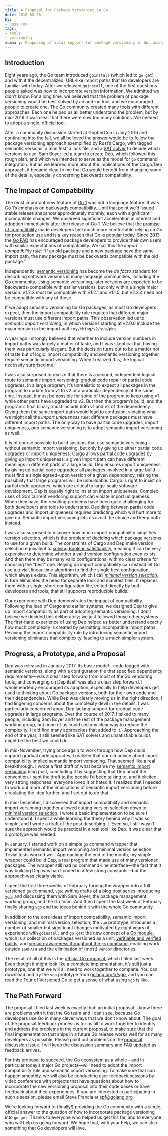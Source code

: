 ```yaml
---
title: A Proposal for Package Versioning in Go
date: 2018-03-26
by:
- Russ Cox
tags:
- tools
- versioning
summary: Proposing official support for package versioning in Go, using Go modules.
---
```


## Introduction

Eight years ago, the Go team introduced `goinstall`
(which led to `go get`)
and with it the decentralized, URL-like import paths
that Go developers are familiar with today.
After we released `goinstall`, one of the first questions people asked
was how to incorporate version information.
We admitted we didn’t know.
For a long time, we believed that the problem of package versioning
would be best solved by an add-on tool,
and we encouraged people to create one.
The Go community created many tools with different approaches.
Each one helped us all better understand the problem,
but by mid-2016 it was clear that there were now too many solutions.
We needed to adopt a single, official tool.

After a community discussion started at GopherCon in July 2016 and continuing into the fall,
we all believed the answer would be to follow the package versioning approach
exemplified by Rust’s Cargo, with tagged semantic versions,
a manifest, a lock file, and a
[SAT solver](https://research.swtch.com/version-sat) to decide which versions to use.
Sam Boyer led a team to create Dep, which followed this rough plan,
and which we intended to serve as the model for `go` command integration.
But as we learned more about the implications of the Cargo/Dep approach,
it became clear to me that Go would benefit from changing
some of the details, especially concerning backwards compatibility.

## The Impact of Compatibility

The most important new feature of
[Go 1](https://blog.golang.org/preview-of-go-version-1)
was not a language feature.
It was Go 1’s emphasis on backwards compatibility.
Until that point we’d issued stable release
snapshots approximately monthly,
each with significant incompatible changes.
We observed significant acceleration in interest and adoption
immediately after the release of Go 1.
We believe that the
[promise of compatibility](https://golang.org/doc/go1compat.html)
made developers feel much more comfortable relying on
Go for production use
and is a key reason that Go is popular today.
Since 2013 the
[Go FAQ](https://golang.org/doc/faq#get_version)
has encouraged package developers to provide their own
users with similar expectations of compatibility.
We call this the _import compatibility rule_:
“If an old package and a new package have the same import path,
the new package must be backwards compatible with the old package.”

Independently,
[semantic versioning](http://semver.org/)
has become the _de facto_
standard for describing software versions in many language communities,
including the Go community.
Using semantic versioning, later versions are expected to be
backwards-compatible with earlier versions,
but only within a single major version:
v1.2.3 must be compatible with v1.2.1 and v1.1.5,
but v2.3.4 need not be compatible with any of those.

If we adopt semantic versioning for Go packages,
as most Go developers expect,
then the import compatibility rule requires that
different major versions must use different import paths.
This observation led us to _semantic import versioning_,
in which versions starting at v2.0.0 include the major
version in the import path: `my/thing/v2/sub/pkg`.

A year ago I strongly believed that whether to include
version numbers in import paths was largely a matter of taste,
and I was skeptical that having them was particularly elegant.
But the decision turns out to be a matter not of taste but of logic:
import compatibility and semantic versioning together require
semantic import versioning.
When I realized this, the logical necessity surprised me.

I was also surprised to realize that
there is a second, independent logical route to
semantic import versioning:
[gradual code repair](https://talks.golang.org/2016/refactor.article)
or partial code upgrades.
In a large program, it’s unrealistic to expect all packages in the program
to update from v1 to v2 of a particular dependency at the same time.
Instead, it must be possible for some of the program to keep using v1
while other parts have upgraded to v2.
But then the program’s build, and the program’s final binary,
must include both v1 and v2 of the dependency.
Giving them the same import path would lead to confusion,
violating what we might call the _import uniqueness rule_:
different packages must have different import paths.
The only way to have
partial code upgrades, import uniqueness, _and_ semantic versioning
is to adopt
semantic import versioning as well.

It is of course possible to build systems that use semantic versioning
without semantic import versioning,
but only by giving up either partial code upgrades or import uniqueness.
Cargo allows partial code upgrades by
giving up import uniqueness:
a given import path can have different meanings
in different parts of a large build.
Dep ensures import uniqueness by
giving up partial code upgrades:
all packages involved in a large build must find
a single agreed-upon version of a given dependency,
raising the possibility that large programs will be unbuildable.
Cargo is right to insist on partial code upgrades,
which are critical to large-scale software development.
Dep is equally right to insist on import uniqueness.
Complex uses of Go’s current vendoring support can violate import uniqueness.
When they have, the resulting problems have been quite challenging
for both developers and tools to understand.
Deciding between partial code upgrades
and import uniqueness
requires predicting which will hurt more to give up.
Semantic import versioning lets us avoid the choice
and keep both instead.

I was also surprised to discover how much
import compatibility simplifies version selection,
which is the problem of deciding which package versions to use for a given build.
The constraints of Cargo and Dep make version selection
equivalent to
[solving Boolean satisfiability](https://research.swtch.com/version-sat),
meaning it can be very expensive to determine whether
a valid version configuration even exists.
And then there may be many valid configurations,
with no clear criteria for choosing the “best” one.
Relying on import compatibility can instead let Go use
a trivial, linear-time algorithm
to find the single best configuration, which always exists.
This algorithm,
which I call
[_minimal version selection_](https://research.swtch.com/vgo-mvs),
in turn eliminates the need for separate lock and manifest files.
It replaces them with a single, short configuration file,
edited directly by both developers and tools,
that still supports reproducible builds.

Our experience with Dep demonstrates the impact of compatibility.
Following the lead of Cargo and earlier systems,
we designed Dep to give up import compatibility
as part of adopting semantic versioning.
I don’t believe we decided this deliberately;
we just followed those other systems.
The first-hand experience of using Dep helped us
better understand exactly how much complexity
is created by permitting incompatible import paths.
Reviving the import compatibility rule
by introducing semantic import versioning
eliminates that complexity,
leading to a much simpler system.

## Progress, a Prototype, and a Proposal

Dep was released in January 2017.
Its basic model—code tagged with
semantic versions, along with a configuration file that
specified dependency requirements—was
a clear step forward from most of the Go vendoring tools,
and converging on Dep itself was also a clear step forward.
I wholeheartedly encouraged its adoption,
especially to help developers get used to thinking about Go package versions,
both for their own code and their dependencies.
While Dep was clearly moving us in the right direction, I had lingering concerns
about the complexity devil in the details.
I was particularly concerned about Dep
lacking support for gradual code upgrades in large programs.
Over the course of 2017, I talked to many people,
including Sam Boyer and the rest of the
package management working group,
but none of us could see any clear way to reduce the complexity.
(I did find many approaches that added to it.)
Approaching the end of the year,
it still seemed like SAT solvers and unsatisfiable builds
might be the best we could do.

In mid-November, trying once again to work through
how Dep could support gradual code upgrades,
I realized that our old advice about import compatibility
implied semantic import versioning.
That seemed like a real breakthrough.
I wrote a first draft of what became my
[semantic import versioning](https://research.swtch.com/vgo-import)
blog post,
concluding it by suggesting that Dep adopt the convention.
I sent the draft to the people I’d been talking to,
and it elicited very strong responses:
everyone loved it or hated it.
I realized that I needed to work out more of the
implications of semantic import versioning
before circulating the idea further,
and I set out to do that.

In mid-December, I discovered that import compatibility
and semantic import versioning together allowed
cutting version selection down to [minimal version selection](https://research.swtch.com/vgo-mvs).
I wrote a basic implementation to be sure I understood it,
I spent a while learning the theory behind why it was so simple,
and I wrote a draft of the post describing it.
Even so, I still wasn’t sure the approach would be practical
in a real tool like Dep.
It was clear that a prototype was needed.

In January, I started work on a simple `go` command wrapper
that implemented semantic import versioning
and minimal version selection.
Trivial tests worked well.
Approaching the end of the month,
my simple wrapper could build Dep,
a real program that made use of many versioned packages.
The wrapper still had no command-line interface—the fact that
it was building Dep was hard-coded in a few string constants—but
the approach was clearly viable.

I spent the first three weeks of February turning the
wrapper into a full versioned `go` command, `vgo`;
writing drafts of a
[blog post series introducing `vgo`](https://research.swtch.com/vgo);
and discussing them with
Sam Boyer, the package management working group,
and the Go team.
And then I spent the last week of February finally
sharing `vgo` and the ideas behind it with the whole Go community.

In addition to the core ideas of import compatibility,
semantic import versioning, and minimal version selection,
the `vgo` prototype introduces a number of smaller
but significant changes motivated by eight years of
experience with `goinstall` and `go get`:
the new concept of a [Go module](https://research.swtch.com/vgo-module),
which is a collection of packages versioned as a unit;
[verifiable and verified builds](https://research.swtch.com/vgo-repro);
and
[version-awareness throughout the `go` command](https://research.swtch.com/vgo-cmd),
enabling work outside `$GOPATH`
and the elimination of (most) `vendor` directories.

The result of all of this is the [official Go proposal](https://golang.org/design/24301-versioned-go),
which I filed last week.
Even though it might look like a complete implementation,
it’s still just a prototype,
one that we will all need to work together to complete.
You can download and try the `vgo` prototype from [golang.org/x/vgo](https://golang.org/x/vgo),
and you can read the
[Tour of Versioned Go](https://research.swtch.com/vgo-tour)
to get a sense of what using `vgo` is like.

## The Path Forward

The proposal I filed last week is exactly that: an initial proposal.
I know there are problems with it that the Go team and I can’t see,
because Go developers use Go in many clever ways that we don’t know about.
The goal of the proposal feedback process is for us all to work together
to identify and address the problems in the current proposal,
to make sure that the final implementation that ships in a future
Go release works well for as many developers as possible.
Please point out problems on the [proposal discussion issue](https://golang.org/issue/24301).
I will keep the
[discussion summary](https://golang.org/issue/24301#issuecomment-371228742)
and
[FAQ](https://golang.org/issue/24301#issuecomment-371228664)
updated as feedback arrives.

For this proposal to succeed, the Go ecosystem as a
whole—and in particular today’s major Go projects—will need to
adopt the import compatibility rule and semantic import versioning.
To make sure that can happen smoothly,
we will also be conducting user feedback sessions
by video conference with projects that have questions about
how to incorporate the new versioning proposal into their code bases
or have feedback about their experiences.
If you are interested in participating in such a session,
please email Steve Francia at spf@golang.org.

We’re looking forward to (finally!) providing the Go community with a single, official answer
to the question of how to incorporate package versioning into `go get`.
Thanks to everyone who helped us get this far, and to everyone who will help us going forward.
We hope that, with your help, we can ship something that Go developers will love.
